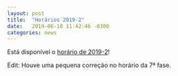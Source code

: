 ```yaml
---
layout: post
title:  "Horários 2019-2"
date:   2019-06-10 11:42:46 -0300
categories: news
---
```


Está disponível o [horário de 2019-2](/horario)!

Edit: Houve uma pequena correção no horário da 7ª fase.
